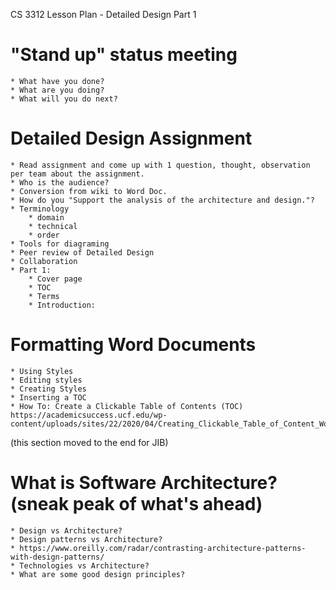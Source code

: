 CS 3312 Lesson Plan - Detailed Design Part 1

# "Stand up" status meeting
    * What have you done?
    * What are you doing?
    * What will you do next?

# Detailed Design Assignment
    * Read assignment and come up with 1 question, thought, observation per team about the assignment.
    * Who is the audience?
    * Conversion from wiki to Word Doc.
    * How do you "Support the analysis of the architecture and design."?
    * Terminology
        * domain
        * technical
        * order
    * Tools for diagraming
    * Peer review of Detailed Design
    * Collaboration
    * Part 1:
        * Cover page
        * TOC
        * Terms
        * Introduction:

# Formatting Word Documents
    * Using Styles
    * Editing styles
    * Creating Styles
    * Inserting a TOC
    * How To: Create a Clickable Table of Contents (TOC) https://academicsuccess.ucf.edu/wp-content/uploads/sites/22/2020/04/Creating_Clickable_Table_of_Content_Word_PC_and_Mac.pdf

(this section moved to the end for JIB)
# What is Software Architecture? (sneak peak of what's ahead)
    * Design vs Architecture?
    * Design patterns vs Architecture?
    * https://www.oreilly.com/radar/contrasting-architecture-patterns-with-design-patterns/
    * Technologies vs Architecture?
    * What are some good design principles?
